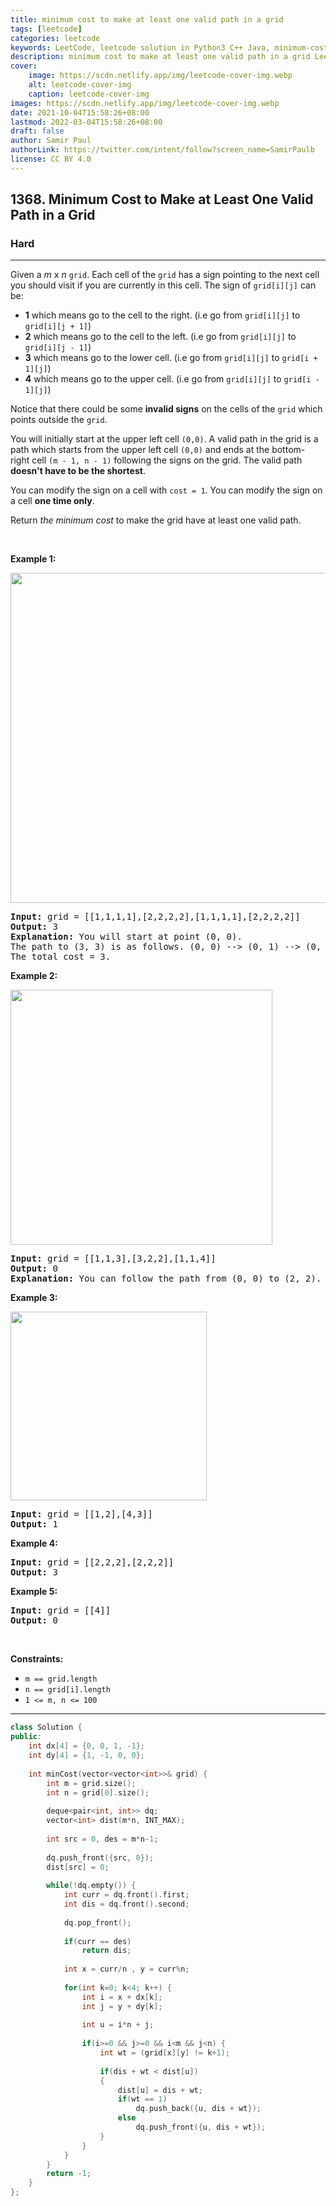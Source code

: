 ```yaml
---
title: minimum cost to make at least one valid path in a grid
tags: [leetcode]
categories: leetcode
keywords: LeetCode, leetcode solution in Python3 C++ Java, minimum-cost-to-make-at-least-one-valid-path-in-a-grid solution
description: minimum cost to make at least one valid path in a grid LeetCode Solution Explained
cover:
    image: https://scdn.netlify.app/img/leetcode-cover-img.webp
    alt: leetcode-cover-img
    caption: leetcode-cover-img
images: https://scdn.netlify.app/img/leetcode-cover-img.webp
date: 2021-10-04T15:58:26+08:00
lastmod: 2022-03-04T15:58:26+08:00
draft: false
author: Samir Paul
authorLink: https://twitter.com/intent/follow?screen_name=SamirPaulb
license: CC BY 4.0
---
```



<h2>1368. Minimum Cost to Make at Least One Valid Path in a Grid</h2><h3>Hard</h3><hr><div>Given a <em>m</em> x <em>n</em> <code>grid</code>. Each cell of the <code>grid</code> has a sign pointing to the next cell you should visit if you are currently in this cell. The sign of <code>grid[i][j]</code> can be:
<ul>
	<li><strong>1</strong> which means go to the cell to the right. (i.e go from <code>grid[i][j]</code> to <code>grid[i][j + 1]</code>)</li>
	<li><strong>2</strong> which means go to the cell to the left. (i.e go from <code>grid[i][j]</code> to <code>grid[i][j - 1]</code>)</li>
	<li><strong>3</strong> which means go to the lower cell. (i.e go from <code>grid[i][j]</code> to <code>grid[i + 1][j]</code>)</li>
	<li><strong>4</strong> which means go to the upper cell. (i.e go from <code>grid[i][j]</code> to <code>grid[i - 1][j]</code>)</li>
</ul>

<p>Notice&nbsp;that there could be some <strong>invalid signs</strong> on the cells of the <code>grid</code> which points outside the <code>grid</code>.</p>

<p>You will initially start at the upper left cell <code>(0,0)</code>. A valid path in the grid is a path which starts from the upper left&nbsp;cell <code>(0,0)</code> and ends at the bottom-right&nbsp;cell <code>(m - 1, n - 1)</code> following the signs on the grid. The valid path <strong>doesn't have to be the shortest</strong>.</p>

<p>You can modify the sign on a cell with <code>cost = 1</code>. You can modify the sign on a cell <strong>one time only</strong>.</p>

<p>Return <em>the minimum cost</em> to make the grid have at least one valid path.</p>

<p>&nbsp;</p>
<p><strong>Example 1:</strong></p>
<img alt="" src="https://assets.leetcode.com/uploads/2020/02/13/grid1.png" style="width: 542px; height: 528px;">
<pre><strong>Input:</strong> grid = [[1,1,1,1],[2,2,2,2],[1,1,1,1],[2,2,2,2]]
<strong>Output:</strong> 3
<strong>Explanation:</strong> You will start at point (0, 0).
The path to (3, 3) is as follows. (0, 0) --&gt; (0, 1) --&gt; (0, 2) --&gt; (0, 3) change the arrow to down with cost = 1 --&gt; (1, 3) --&gt; (1, 2) --&gt; (1, 1) --&gt; (1, 0) change the arrow to down with cost = 1 --&gt; (2, 0) --&gt; (2, 1) --&gt; (2, 2) --&gt; (2, 3) change the arrow to down with cost = 1 --&gt; (3, 3)
The total cost = 3.
</pre>

<p><strong>Example 2:</strong></p>
<img alt="" src="https://assets.leetcode.com/uploads/2020/02/13/grid2.png" style="width: 419px; height: 408px;">
<pre><strong>Input:</strong> grid = [[1,1,3],[3,2,2],[1,1,4]]
<strong>Output:</strong> 0
<strong>Explanation:</strong> You can follow the path from (0, 0) to (2, 2).
</pre>

<p><strong>Example 3:</strong></p>
<img alt="" src="https://assets.leetcode.com/uploads/2020/02/13/grid3.png" style="width: 314px; height: 302px;">
<pre><strong>Input:</strong> grid = [[1,2],[4,3]]
<strong>Output:</strong> 1
</pre>

<p><strong>Example 4:</strong></p>

<pre><strong>Input:</strong> grid = [[2,2,2],[2,2,2]]
<strong>Output:</strong> 3
</pre>

<p><strong>Example 5:</strong></p>

<pre><strong>Input:</strong> grid = [[4]]
<strong>Output:</strong> 0
</pre>

<p>&nbsp;</p>
<p><strong>Constraints:</strong></p>

<ul>
	<li><code>m == grid.length</code></li>
	<li><code>n == grid[i].length</code></li>
	<li><code>1 &lt;= m, n &lt;= 100</code></li>
</ul>
</div>

---




```cpp
class Solution {
public:
    int dx[4] = {0, 0, 1, -1};
    int dy[4] = {1, -1, 0, 0};
    
    int minCost(vector<vector<int>>& grid) {
        int m = grid.size(); 
        int n = grid[0].size();
       
        deque<pair<int, int>> dq;
        vector<int> dist(m*n, INT_MAX);
        
        int src = 0, des = m*n-1;
        
        dq.push_front({src, 0});
        dist[src] = 0;
                
        while(!dq.empty()) {
            int curr = dq.front().first;
            int dis = dq.front().second;
            
            dq.pop_front();
            
            if(curr == des)
                return dis;
            
            int x = curr/n , y = curr%n;
            
            for(int k=0; k<4; k++) {
                int i = x + dx[k];
                int j = y + dy[k];
                
                int u = i*n + j;
                
                if(i>=0 && j>=0 && i<m && j<n) {
                    int wt = (grid[x][y] != k+1);
                    
                    if(dis + wt < dist[u])
                    {
                        dist[u] = dis + wt;
                        if(wt == 1) 
                            dq.push_back({u, dis + wt});
                        else 
                            dq.push_front({u, dis + wt});
                    }
                }
            }
        }        
        return -1;
    }
};
```
